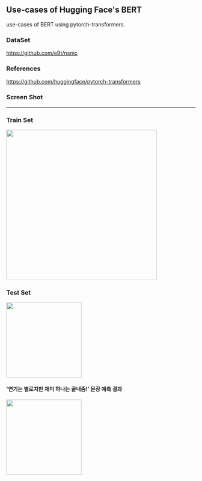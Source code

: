 ## Use-cases of Hugging Face's BERT
use-cases of BERT using pytorch-transformers.

### DataSet
https://github.com/e9t/nsmc

### References
https://github.com/huggingface/pytorch-transformers


### Screen Shot
----
<div>
<h3>Train Set</h3>
<img width=400 src="https://user-images.githubusercontent.com/20554016/88000706-4f2ac980-cb39-11ea-9db5-16ae21d1f0ab.JPG"></img>
<h3>Test Set</h3>
<img width=200 src="https://user-images.githubusercontent.com/20554016/88000707-4fc36000-cb39-11ea-978d-5aab62122121.JPG"></img>
<h4>'연기는 별로지만 재미 하나는 끝내줌!' 문장 예측 결과</h3>
<img width=200 src="https://user-images.githubusercontent.com/20554016/88000708-505bf680-cb39-11ea-879f-db288674d0f8.JPG"></img>

</div>
